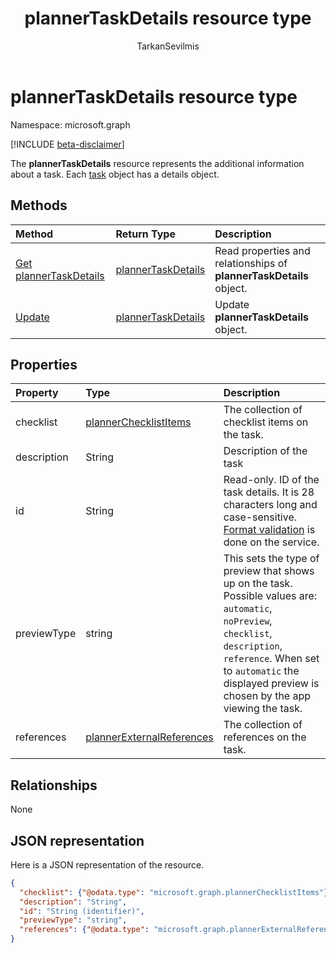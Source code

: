 ﻿---
title: "plannerTaskDetails resource type"
description: "The **plannerTaskDetails** resource represents the additional information about a task. Each task object has a details object."
localization_priority: Normal
author: "TarkanSevilmis"
ms.prod: "planner"
doc_type: resourcePageType
---

# plannerTaskDetails resource type

Namespace: microsoft.graph

[!INCLUDE [beta-disclaimer](../../includes/beta-disclaimer.md)]

The **plannerTaskDetails** resource represents the additional information about a task. Each [task](plannertask.md) object has a details object.

## Methods

| Method                                                     | Return Type                                 | Description                                                         |
| :--------------------------------------------------------- | :------------------------------------------ | :------------------------------------------------------------------ |
| [Get plannerTaskDetails](../api/plannertaskdetails-get.md) | [plannerTaskDetails](plannertaskdetails.md) | Read properties and relationships of **plannerTaskDetails** object. |
| [Update](../api/plannertaskdetails-update.md)              | [plannerTaskDetails](plannertaskdetails.md) | Update **plannerTaskDetails** object.                               |

## Properties

| Property    | Type                                                      | Description                                                                                                                                                                                                                           |
| :---------- | :-------------------------------------------------------- | :------------------------------------------------------------------------------------------------------------------------------------------------------------------------------------------------------------------------------------ |
| checklist   | [plannerChecklistItems](plannerchecklistitems.md)         | The collection of checklist items on the task.                                                                                                                                                                                        |
| description | String                                                    | Description of the task                                                                                                                                                                                                               |
| id          | String                                                    | Read-only. ID of the task details. It is 28 characters long and case-sensitive. [Format validation](tasks-identifiers-disclaimer.md) is done on the service.                                                                          |
| previewType | string                                                    | This sets the type of preview that shows up on the task. Possible values are: `automatic`, `noPreview`, `checklist`, `description`, `reference`. When set to `automatic` the displayed preview is chosen by the app viewing the task. |
| references  | [plannerExternalReferences](plannerexternalreferences.md) | The collection of references on the task.                                                                                                                                                                                             |

## Relationships

None

## JSON representation

Here is a JSON representation of the resource.

<!-- {
  "blockType": "resource",
  "optionalProperties": [

  ],
  "@odata.type": "microsoft.graph.plannerTaskDetails"
}-->

```json
{
  "checklist": {"@odata.type": "microsoft.graph.plannerChecklistItems"},
  "description": "String",
  "id": "String (identifier)",
  "previewType": "string",
  "references": {"@odata.type": "microsoft.graph.plannerExternalReferences"}
}

```

<!-- uuid: 8fcb5dbc-d5aa-4681-8e31-b001d5168d79
2015-10-25 14:57:30 UTC -->

<!--
{
  "type": "#page.annotation",
  "description": "plannerTaskDetails resource",
  "keywords": "",
  "section": "documentation",
  "tocPath": "",
  "suppressions": []
}
-->
